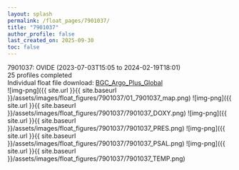 ```yaml
---
layout: splash
permalink: /float_pages/7901037/
title: "7901037"
author_profile: false
last_created_on: 2025-09-30
toc: false
---
```

 
7901037: OVIDE (2023-07-03T15:05 to 2024-02-19T18:01)\
25 profiles completed\
Individual float file download: [BGC_Argo_Plus_Global](https://ftp.soest.hawaii.edu/bgc_argo_plus/Individual_Floats/outliers_removed/7901037_Sprof_processed.nc)\
![img-png]({{ site.url }}{{ site.baseurl }}/assets/images/float_figures/7901037/01_7901037_map.png)
![img-png]({{ site.url }}{{ site.baseurl }}/assets/images/float_figures/7901037/7901037_DOXY.png)
![img-png]({{ site.url }}{{ site.baseurl }}/assets/images/float_figures/7901037/7901037_PRES.png)
![img-png]({{ site.url }}{{ site.baseurl }}/assets/images/float_figures/7901037/7901037_PSAL.png)
![img-png]({{ site.url }}{{ site.baseurl }}/assets/images/float_figures/7901037/7901037_TEMP.png)
